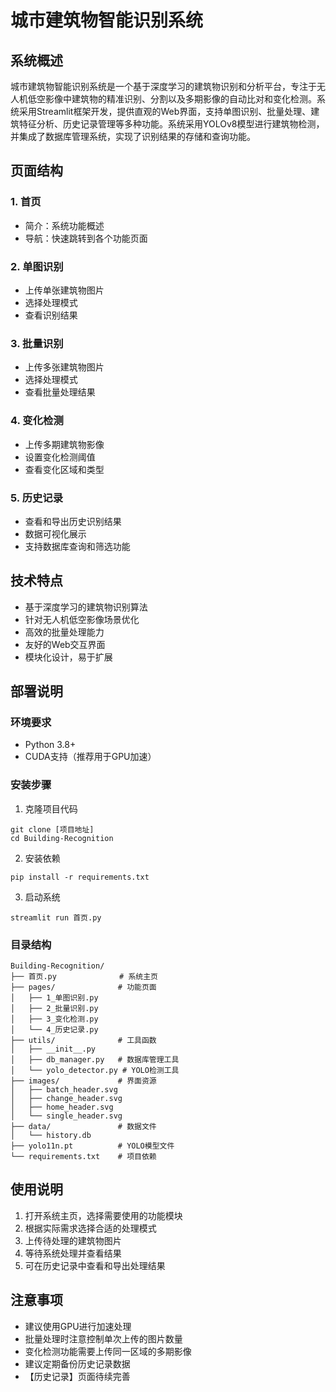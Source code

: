 # 城市建筑物智能识别系统

## 系统概述

城市建筑物智能识别系统是一个基于深度学习的建筑物识别和分析平台，专注于无人机低空影像中建筑物的精准识别、分割以及多期影像的自动比对和变化检测。系统采用Streamlit框架开发，提供直观的Web界面，支持单图识别、批量处理、建筑特征分析、历史记录管理等多种功能。系统采用YOLOv8模型进行建筑物检测，并集成了数据库管理系统，实现了识别结果的存储和查询功能。

## 页面结构

### 1. 首页
- 简介：系统功能概述
- 导航：快速跳转到各个功能页面

### 2. 单图识别
- 上传单张建筑物图片
- 选择处理模式
- 查看识别结果

### 3. 批量识别
- 上传多张建筑物图片
- 选择处理模式
- 查看批量处理结果

### 4. 变化检测
- 上传多期建筑物影像
- 设置变化检测阈值
- 查看变化区域和类型

### 5. 历史记录
- 查看和导出历史识别结果
- 数据可视化展示
- 支持数据库查询和筛选功能

## 技术特点

- 基于深度学习的建筑物识别算法
- 针对无人机低空影像场景优化
- 高效的批量处理能力
- 友好的Web交互界面
- 模块化设计，易于扩展

## 部署说明

### 环境要求
- Python 3.8+
- CUDA支持（推荐用于GPU加速）

### 安装步骤
1. 克隆项目代码
```
git clone [项目地址]
cd Building-Recognition
```

2. 安装依赖
```
pip install -r requirements.txt
```

3. 启动系统
```
streamlit run 首页.py
```

### 目录结构
```
Building-Recognition/
├── 首页.py              # 系统主页
├── pages/              # 功能页面
│   ├── 1_单图识别.py
│   ├── 2_批量识别.py
│   ├── 3_变化检测.py
│   └── 4_历史记录.py
├── utils/              # 工具函数
│   ├── __init__.py
│   ├── db_manager.py   # 数据库管理工具
│   └── yolo_detector.py # YOLO检测工具
├── images/             # 界面资源
│   ├── batch_header.svg
│   ├── change_header.svg
│   ├── home_header.svg
│   └── single_header.svg
├── data/               # 数据文件
│   └── history.db
├── yolo11n.pt          # YOLO模型文件
└── requirements.txt    # 项目依赖
```

## 使用说明

1. 打开系统主页，选择需要使用的功能模块
2. 根据实际需求选择合适的处理模式
3. 上传待处理的建筑物图片
4. 等待系统处理并查看结果
5. 可在历史记录中查看和导出处理结果

## 注意事项

- 建议使用GPU进行加速处理
- 批量处理时注意控制单次上传的图片数量
- 变化检测功能需要上传同一区域的多期影像
- 建议定期备份历史记录数据
- 【历史记录】页面待续完善